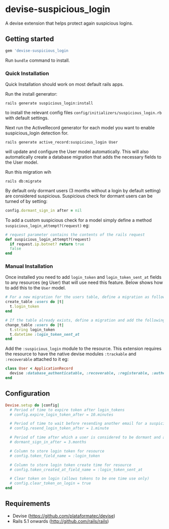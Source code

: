 # devise-suspicious_login

A devise extension that helps protect again suspicious logins.

## Getting started

```ruby
gem 'devise-suspicious_login
```

Run `bundle` command to install.


### Quick Installation

Quick Installation should work on most default rails apps.

Run the install generator:

`rails generate suspicious_login:install`

to install the relevant config files `config/initializers/suspicious_login.rb` with default settings.

Next run the ActiveRecord generator for each model you want to enable suspicious_login detection for.

`rails generate active_record:suspicious_login User`

will update and configure the User model automatically. This will also automatically create a database migration that adds the necessary fields to the User model.

Run this migration wih

`rails db:migrate`

By default only dormant users (3 months without a login by default setting) are considered suspicious. Suspicious check for dormant users can be turned of by setting:

```ruby
config.dormant_sign_in after = nil
```

To add a custom suspicious check for a model simply define a method `suspicious_login_attempt?(request)` eg:

```ruby
# request parameter contains the contents of the rails request
def suspicious_login_attempt?(request)
  if request.ip.botnet? return true
  false
end
```


### Manual Installation

Once installed you need to add `login_token` and `login_token_sent_at` fields to any resources (eg User) that will use need this feature. Below shows how to add this to the `User` model.


```ruby
# For a new migration for the users table, define a migration as follows:
create_table :users do |t|
  t.login_token
end
```

```ruby
# If the table already exists, define a migration and add the following:
change_table :users do |t|
  t.string login_token
  t.datetime :login_token_sent_at
end
```

Add the `:suspicious_login` module to the resource.
This extension requires the resource to have the native devise modules `:trackable` and `:recoverable` attached to it eg:

```ruby
class User < ApplicationRecord
  devise :database_authenticatable, :recoverable, :registerable, :authenticatable, :trackable, :suspicious_login
end
```

## Configuration

```ruby
Devise.setup do |config|
  # Period of time to expire token after login_tokens
  # config.expire_login_token_after = 10.minutes

  # Period of time to wait before resending another email for a suspicious login
  # config.resend_login_token_after = 1.minute

  # Period of time after which a user is considered to be dormant and a login treated as suspicious
  # dormant_sign_in_after = 3.months

  # Column to store login token for resource
  # config.token_field_name = :login_token

  # Column to store login token create time for resource
  # config.token_created_at_field_name = :login_token_sent_at

  # Clear token on login (allows tokens to be one time use only)
  # config.clear_token_on_login = true
end
```

## Requirements

* Devise (https://github.com/plataformatec/devise)
* Rails 5.1 onwards (http://github.com/rails/rails)